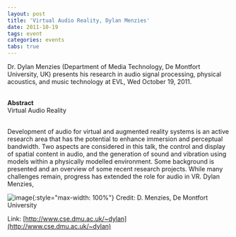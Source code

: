 ```yaml
---
layout: post
title: 'Virtual Audio Reality, Dylan Menzies'
date: 2011-10-19
tags: event
categories: events
tabs: true
---
```


Dr. Dylan Menzies (Department of Media Technology, De Montfort University, UK) presents his research in audio signal processing, physical acoustics, and music technology at EVL, Wed October 19, 2011.<br><br>

<strong>Abstract</strong><br>
Virtual Audio Reality<br><br>

Development of audio for virtual and augmented reality systems is an active research area that has the potential to enhance immersion and perceptual bandwidth. Two aspects are considered in this talk, the control and display of spatial content in audio, and the generation of sound and vibration using models within a physically modelled environment. Some background is presented and an overview of some recent research projects. While many challenges remain, progress has extended the role for audio in VR.
Dylan Menzies,

![image](https://www.evl.uic.edu/output/originals/dylanmenzies.jpg-srcw.jpg){:style="max-width: 100%"}
Credit: D. Menzies, De Montfort University


Link: [http://www.cse.dmu.ac.uk/~dylan](http://www.cse.dmu.ac.uk/~dylan)
